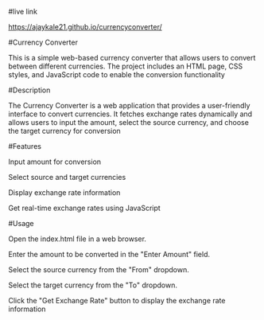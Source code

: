 #live link

https://ajaykale21.github.io/currencyconverter/

#Currency Converter

This is a simple web-based currency converter that allows users to convert between different currencies.
The project includes an HTML page, CSS styles, and JavaScript code to enable the conversion functionality

#Description

The Currency Converter is a web application that provides a user-friendly interface to convert currencies. 
It fetches exchange rates dynamically and allows users to input the amount, select the source currency, and choose the target currency for conversion

#Features

Input amount for conversion

Select source and target currencies

Display exchange rate information

Get real-time exchange rates using JavaScript


#Usage

Open the index.html file in a web browser.

Enter the amount to be converted in the "Enter Amount" field.

Select the source currency from the "From" dropdown.

Select the target currency from the "To" dropdown.

Click the "Get Exchange Rate" button to display the exchange rate information

